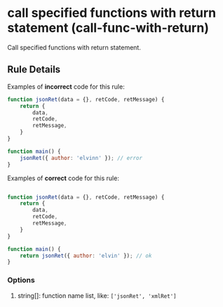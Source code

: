 # call specified functions with return statement (call-func-with-return)

Call specified functions with return statement.


## Rule Details

Examples of **incorrect** code for this rule:

```js
function jsonRet(data = {}, retCode, retMessage) {
    return {
        data,
        retCode,
        retMessage,
    }
}

function main() {
    jsonRet({ author: 'elvinn' }); // error
}

```

Examples of **correct** code for this rule:

```js

function jsonRet(data = {}, retCode, retMessage) {
    return {
        data,
        retCode,
        retMessage,
    }
}

function main() {
    return jsonRet({ author: 'elvin' }); // ok
}

```

### Options

1. string[]: function name list, like: `['jsonRet', 'xmlRet']`
